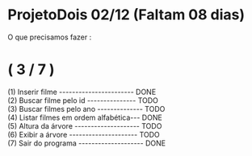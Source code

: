 # ProjetoDois  02/12 (Faltam 08 dias)

O que precisamos fazer :
<H1>( 3 / 7 )</H1>
<div>(1) Inserir filme ----------------------- DONE</div>
<div>(2) Buscar filme pelo id --------------- TODO</div>
<div>(3) Buscar filmes pelo ano -------------- TODO</div>
<div>(4) Listar filmes em ordem alfabética--- DONE</div>
<div>(5) Altura da árvore -------------------- TODO</div>
<div>(6) Exibir a árvore --------------------- TODO</div> 
<div>(7) Sair do programa -------------------- DONE</div>
